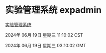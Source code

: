 # 实验管理系统 expadmin
[实验管理系统](http://219.139.196.74:56808/expadmin-782313d2-e1b1-4ea7-932e-3a55e6a1a4d0/)

2024年 06月 19日 星期三 11:10:02 CST

2024年 06月 19日 星期三 03:10:02 GMT
